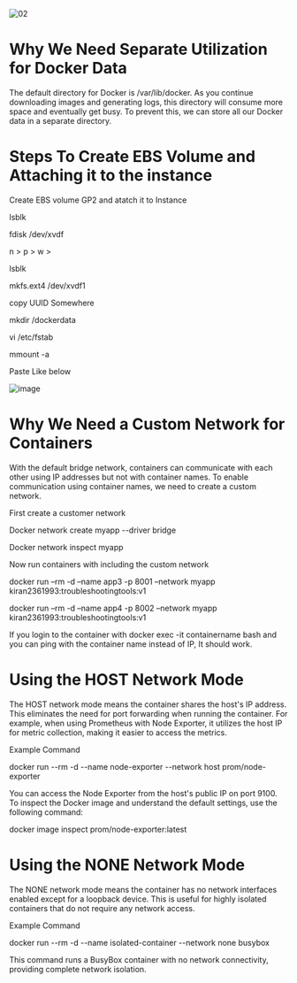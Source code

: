 ![02](https://github.com/saikiranpi/Mastering-Docker/assets/109568252/7d18cf0c-2c71-4d4a-bff9-aed6fab5d8d7)

# Why We Need Separate Utilization for Docker Data
The default directory for Docker is /var/lib/docker. As you continue downloading images and generating logs, this directory will consume more space and eventually get busy. To prevent this, we can store all our Docker data in a separate directory.

# Steps To Create EBS Volume and Attaching it to the instance
Create EBS volume GP2 and atatch it to Instance

lsblk 

fdisk /dev/xvdf  

n > p > w > 

lsblk 

mkfs.ext4 /dev/xvdf1 

copy UUID Somewhere 

mkdir /dockerdata 

vi /etc/fstab 

mmount -a

Paste Like below

![image](https://github.com/saikiranpi/Mastering-Docker/assets/109568252/1ad08bf8-593e-4579-921c-0f7d8938c8ee)

# Why We Need a Custom Network for Containers

With the default bridge network, containers can communicate with each other using IP addresses but not with container names. To enable communication using container names, we need to create a custom network.

First create a customer network 

Docker network create myapp --driver bridge

Docker network inspect myapp

Now run containers with including the custom network

docker run –rm -d –name app3 -p 8001 –network myapp  kiran2361993:troubleshootingtools:v1

docker run –rm -d –name app4 -p 8002 –network myapp  kiran2361993:troubleshootingtools:v1

If you login to the container with docker exec -it containername bash and you can ping with the container name instead of IP, It should work. 

# Using the HOST Network Mode

The HOST network mode means the container shares the host's IP address. This eliminates the need for port forwarding when running the container. For example, when using Prometheus with Node Exporter, it utilizes the host IP for metric collection, making it easier to access the metrics.

Example Command

docker run --rm -d --name node-exporter --network host prom/node-exporter

You can access the Node Exporter from the host's public IP on port 9100. To inspect the Docker image and understand the default settings, use the following command:

docker image inspect prom/node-exporter:latest

# Using the NONE Network Mode

The NONE network mode means the container has no network interfaces enabled except for a loopback device. This is useful for highly isolated containers that do not require any network access.

Example Command

docker run --rm -d --name isolated-container --network none busybox

This command runs a BusyBox container with no network connectivity, providing complete network isolation.



